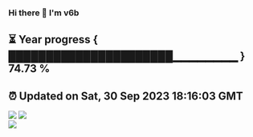 ### Hi there 👋  I'm v6b  
⏳ Year progress { ██████████████████████▁▁▁▁▁▁▁▁ } 74.73 %
---
⏰ Updated on Sat, 30 Sep 2023 18:16:03 GMT
---
![](https://github-readme-stats.vercel.app/api?username=v6b&bg_color=30,e96443,904e95&title_color=fff&text_color=fff&layout=compact)
![](https://github-readme-stats.vercel.app/api/top-langs/?username=v6b&layout=compact&bg_color=30,e96443,904e95&title_color=fff&text_color=fff)  
![](https://gcore.jsdelivr.net/gh/v6b/v6b@main/assets/github-contribution-grid-snake.svg)

